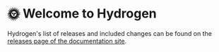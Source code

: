 # 🌞 Welcome to Hydrogen

Hydrogen's list of releases and included changes can be found on the [releases page of the documentation site](https://hydrogen.design/en/docs/releases).
